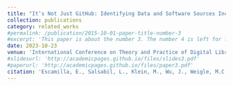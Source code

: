 ```yaml
---
title: "It’s Not Just GitHub: Identifying Data and Software Sources Included in Publications"
collection: publications
category: related_works
#permalink: /publication/2015-10-01-paper-title-number-3
#excerpt: 'This paper is about the number 3. The number 4 is left for future work.'
date: 2023-10-23
venue: 'International Conference on Theory and Practice of Digital Libraries'
#slidesurl: 'http://academicpages.github.io/files/slides3.pdf'
#paperurl: 'http://academicpages.github.io/files/paper3.pdf'
citation: 'Escamilla, E., Salsabil, L., Klein, M., Wu, J., Weigle, M.C., Nelson, M.L. (2023). It’s Not Just GitHub: Identifying Data and Software Sources Included in Publications. In: Alonso, O., Cousijn, H., Silvello, G., Marrero, M., Teixeira Lopes, C., Marchesin, S. (eds) Linking Theory and Practice of Digital Libraries. TPDL 2023. Lecture Notes in Computer Science, vol 14241. Springer, Cham. https://doi.org/10.1007/978-3-031-43849-3_17'
---
```

